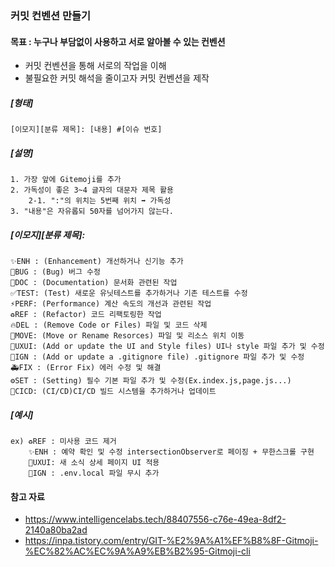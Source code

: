 ### 커밋 컨벤션 만들기

#### 목표 : 누구나 부담없이 사용하고 서로 알아볼 수 있는 컨벤션

- 커밋 컨벤션을 통해 서로의 작업을 이해
- 불필요한 커밋 해석을 줄이고자 커밋 컨벤션을 제작

##### [형태]

```
[이모지][분류 제목]: [내용] #[이슈 번호]
```


##### [설명]
```
1. 가장 앞에 Gitemoji를 추가
2. 가독성이 좋은 3~4 글자의 대문자 제목 활용
    2-1. ":"의 위치는 5번째 위치 ➡️ 가독성
3. "내용"은 자유롭되 50자를 넘어가지 않는다.
```


##### [이모지][분류 제목]:
```
✨ENH : (Enhancement) 개선하거나 신기능 추가
🐛BUG : (Bug) 버그 수정
📝DOC : (Documentation) 문서화 관련된 작업
✅TEST: (Test) 새로운 유닛테스트를 추가하거나 기존 테스트를 수정
⚡️PERF: (Performance) 계산 속도의 개선과 관련된 작업
♻️REF : (Refactor) 코드 리팩토링한 작업
🔥DEL : (Remove Code or Files) 파일 및 코드 삭제
🚚MOVE: (Move or Rename Resorces) 파일 및 리소스 위치 이동
💄UXUI: (Add or update the UI and Style files) UI나 style 파일 추가 및 수정
🙈IGN : (Add or update a .gitignore file) .gitignore 파일 추가 및 수정
🚑FIX : (Error Fix) 에러 수정 및 해결
⚙️SET : (Setting) 필수 기본 파일 추가 및 수정(Ex.index.js,page.js...)
👷CICD: (CI/CD)CI/CD 빌드 시스템을 추가하거나 업데이트
```

##### [예시]

```
ex) ♻️REF : 미사용 코드 제거
    ✨ENH : 예약 확인 및 수정 intersectionObserver로 페이징 + 무한스크롤 구현
    💄UXUI: 새 소식 상세 페이지 UI 적용
    🙈IGN : .env.local 파일 무시 추가
```

#### 참고 자료

- https://www.intelligencelabs.tech/88407556-c76e-49ea-8df2-2140a80ba2ad
- https://inpa.tistory.com/entry/GIT-%E2%9A%A1%EF%B8%8F-Gitmoji-%EC%82%AC%EC%9A%A9%EB%B2%95-Gitmoji-cli

<!--
#### ⚠️ 추후 커밋 메세지 컨벤션 추가
- https://velog.io/@shin6403/Git-git-%EC%BB%A4%EB%B0%8B-%EC%BB%A8%EB%B2%A4%EC%85%98-%EC%84%A4%EC%A0%95%ED%95%98%EA%B8%B0
- https://overcome-the-limits.tistory.com/entry/%ED%98%91%EC%97%85-%ED%98%91%EC%97%85%EC%9D%84-%EC%9C%84%ED%95%9C-%EA%B8%B0%EB%B3%B8%EC%A0%81%EC%9D%B8-git-%EC%BB%A4%EB%B0%8B%EC%BB%A8%EB%B2%A4%EC%85%98-%EC%84%A4%EC%A0%95%ED%95%98%EA%B8%B0#%EB%A9%94%EC%8B%9C%EC%A7%80-%EA%B5%AC%EC%A1%B0
- https://doublesprogramming.tistory.com/256
  -->

